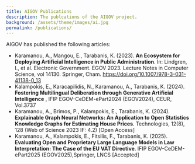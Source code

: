 ```yaml
---
title: AIGOV Publications
description: The publcations of the AIGOV project.
background: /assets/theme/images/ai.jpg
permalink: /publications/
---
```


AIGOV has published the following articles:

- Karamanou, A., Mangou, E., Tarabanis, K. (2023). **An Ecosystem for Deploying Artificial Intelligence in Public Administration**. In: Lindgren, I., et al. Electronic Government. EGOV 2023. Lecture Notes in Computer Science, vol 14130. Springer, Cham. https://doi.org/10.1007/978-3-031-41138-0_13
- Kalampokis, E., Karacapilidis, N., Karamanou, A., Tarabanis, K. (2024). **Fostering Multilingual Deliberation through Generative Artificial Intelligence** , IFIP EGOV-CeDEM-ePart2024 (EGOV2024), CEUR, Vol.3737
- Karamanou, A., Brimos, P., Kalampokis, E., Tarabanis, K. (2024). **Explainable Graph Neural Networks: An Application to Open Statistics Knowledge Graphs for Estimating House Prices**. Technologies, 12(8), 128 (Web of Science 2023 IF: 4.2) [Open Access]
- Karamanou, A., Kalampokis, E., Fitsilis, F., Tarabanis, K. (2025). **Evaluating Open and Proprietary Large Language Models in Law Interpretation: The Case of the EU VAT Directive**. IFIP EGOV-CeDEM-ePart2025 (EGOV2025),Springer, LNCS [Accepted]
